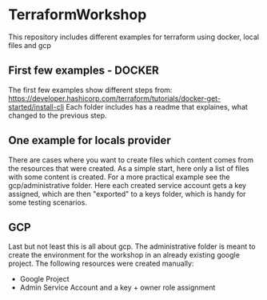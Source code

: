 # TerraformWorkshop

This repository includes different examples for terraform using docker, local files and gcp

## First few examples - DOCKER

The first few examples show different steps from:
https://developer.hashicorp.com/terraform/tutorials/docker-get-started/install-cli
Each folder includes has a readme that explaines, what changed to the previous step.

## One example for locals provider

There are cases where you want to create files which content comes from the resources that were created.
As a simple start, here only a list of files with some content is created. For a more practical example see the gcp/administrative folder. Here each created service account gets a key assigned, which are then "exported" to a keys folder, which is handy for some testing scenarios.

## GCP

Last but not least this is all about gcp. The administrative folder is meant to create the environment for the workshop in an already existing google project.
The following resources were created manually:

- Google Project
- Admin Service Account and a key + owner role assignment
